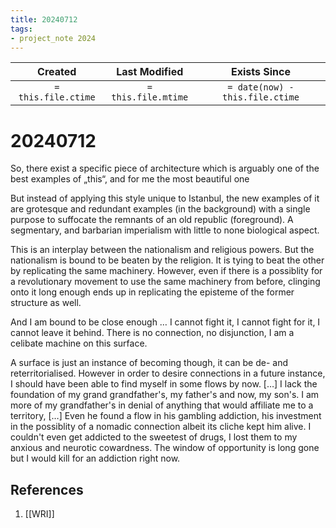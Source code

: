 ```yaml
---
title: 20240712
tags:
- project_note 2024
---
```

|     Created      |  Last Modified   |       Exists Since        |
|:----------------:|:----------------:|:----------------:|
| `= this.file.ctime` | `= this.file.mtime` | `= date(now) - this.file.ctime`|

# 20240712
So, there exist a specific piece of architecture which is arguably one of the best examples of „this“, and for me the most beautiful one <location>

But instead of applying this style unique to Istanbul, the new examples of it are grotesque and redundant examples (in the background) with a single purpose to suffocate the remnants of an old republic (foreground). A segmentary, and barbarian imperialism with little to none biological aspect. 

This is an interplay between the nationalism and religious powers. But the nationalism is bound to be beaten by the religion. It is tying to beat the other by replicating the same machinery. However, even if there is a possiblity for a revolutionary movement to use the same machinery from before, clinging onto it long enough ends up in replicating the episteme of the former structure as well. 

And I am bound to be close enough … I cannot fight it, I cannot fight for it, I cannot leave it behind. There is no connection, no disjunction, I am a celibate machine on this surface.

A surface is just an instance of becoming though, it can be de- and reterritorialised. However in order to desire connections in a future instance, I should have been able to find myself in some flows by now. […] I lack the foundation of my grand grandfather's, my father's and now, my son's. I am more of my grandfather's in denial of anything that would affiliate me to a territory, […] Even he found a flow in his gambling addiction, his investment in the possiblity of a nomadic connection albeit its cliche kept him alive. I couldn't even get addicted to the sweetest of drugs, I lost them to my anxious and neurotic cowardness. The window of opportunity is long gone but I would kill for an addiction right now. 

## References
1. [[WRI]]
